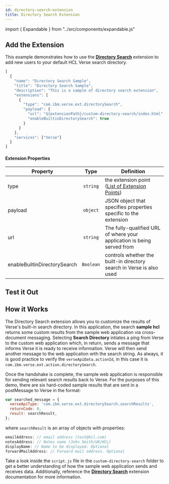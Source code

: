 ```yaml
---
id: directory-search-extension
title: Directory Search Extension
---
```

import { Expandable } from "../src/components/expandable.js"

## Add the Extension
This example demonstrates how to use the **[Directory Search](./extension-points#directory-search)** extension to add new users to your default HCL Verse search directory.

```js
[
  {
    "name": "Directory Search Sample",
    "title": "Directory Search Sample",
    "description": "This is a sample of directory search extension",
    "extensions": [
      {
        "type": "com.ibm.verse.ext.directorySearch",
        "payload": {
          "url": "${extensionPath}/custom-directory-search/index.html",
          "enableBuiltinDirectorySearch": true
        }
      }
    ],
    "services": ["Verse"]
  }
]
```
#### Extension Properties
| Property    | Type |  Definition |
|-------------|:----:|-------------|
| type        | `string` | the extension point  ([List of Extension Points](./extension-points)) |
| payload     | `object` | JSON object that specifies properties specific to the extension |
| url         | `string` | The fully-qualified URL of where your application is being served from |
| enableBuiltinDirectorySearch | `Boolean` | controls whether the built-in directory search in Verse is also used |


## Test it Out
<Expandable path="samples/custom-search-directory.gif" />

##  How it Works
The Directory Search extension allows you to customize the results of Verse's built-in search directory. In this application, the search **sample hcl** returns some custom results from the sample web application via cross-document messaging. Selecting **Search Directory** intiates a ping from Verse to the custom web application which, in return, sends a message that informs Verse it is ready to receive information. Verse will then send another message to the web application with the search string. As always, it is good practice to verify the `verseApiData.actionId`, in this case it is `com.ibm.verse.ext.action.directorySearch`.

Once the handshake is complete, the sample web application is responsible for sending relevant search results back to Verse. For the purposes of this demo, there are six hard-coded sample results that are sent in a postMessage to Verse in the format:
```js
var searched_message = {
  verseApiType: 'com.ibm.verse.ext.directorySearch.searchResults',
  returnCode: 0,
  result: searchResult,
};
```
where `searchResult` is an array of objects with properties:
```js
emailAddress: // email address (test@hcl.com)
notesAddress: // Notes name (John Smith/UK/HCL)
displayName: // Name to be displayed. Optional
forwardMailAddress: // Forward mail address. Optional
```

Take a look inside the `script.js` file in the `custom-directory-search` folder to get a better understanding of how the sample web application sends and receives data. Additionally, reference the **[Directory Search](./extension-points#directory-search)** extension documentation for more information.
